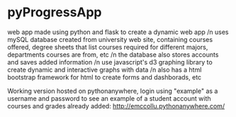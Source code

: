 # pyProgressApp
web app made using python and flask to create a dynamic web app 
/n uses mySQL database created from university web site, containing courses offered, degree sheets that list courses required for different majors, departments courses are from, etc
/n the database also stores accounts and saves added information
/n use javascript's d3 graphing library to create dynamic and interactive graphs with data
/n also has a html bootstrap framework for html to create forms and dashborads, etc

Working version hosted on pythonanywhere, login using "example" as a username and password to see an example of a student account with courses and grades already added:
http://emccollu.pythonanywhere.com/
